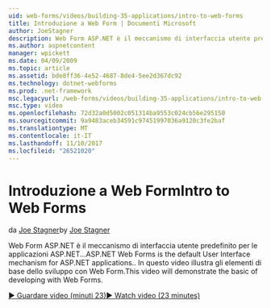 ```yaml
---
uid: web-forms/videos/building-35-applications/intro-to-web-forms
title: Introduzione a Web Form | Documenti Microsoft
author: JoeStagner
description: Web Form ASP.NET è il meccanismo di interfaccia utente predefinito per le applicazioni ASP.NET... In questo video illustra gli elementi di base dello sviluppo con Web Form.
ms.author: aspnetcontent
manager: wpickett
ms.date: 04/09/2009
ms.topic: article
ms.assetid: bde8ff36-4e52-4687-8de4-5ee2d367dc92
ms.technology: dotnet-webforms
ms.prod: .net-framework
msc.legacyurl: /web-forms/videos/building-35-applications/intro-to-web-forms
msc.type: video
ms.openlocfilehash: 72d32a0d5002c051314ba9553c024cb56e295150
ms.sourcegitcommit: 9a9483aceb34591c97451997036a9120c3fe2baf
ms.translationtype: MT
ms.contentlocale: it-IT
ms.lasthandoff: 11/10/2017
ms.locfileid: "26521020"
---
```

<a name="intro-to-web-forms"></a><span data-ttu-id="9f7e5-104">Introduzione a Web Form</span><span class="sxs-lookup"><span data-stu-id="9f7e5-104">Intro to Web Forms</span></span>
====================
<span data-ttu-id="9f7e5-105">da [Joe Stagner](https://github.com/JoeStagner)</span><span class="sxs-lookup"><span data-stu-id="9f7e5-105">by [Joe Stagner](https://github.com/JoeStagner)</span></span>

<span data-ttu-id="9f7e5-106">Web Form ASP.NET è il meccanismo di interfaccia utente predefinito per le applicazioni ASP.NET...</span><span class="sxs-lookup"><span data-stu-id="9f7e5-106">ASP.NET Web Forms is the default User Interface mechanism for ASP.NET applications..</span></span> <span data-ttu-id="9f7e5-107">In questo video illustra gli elementi di base dello sviluppo con Web Form.</span><span class="sxs-lookup"><span data-stu-id="9f7e5-107">This video will demonstrate the basic of developing with Web Forms.</span></span>

[<span data-ttu-id="9f7e5-108">&#9654; Guardare video (minuti 23)</span><span class="sxs-lookup"><span data-stu-id="9f7e5-108">&#9654; Watch video (23 minutes)</span></span>](https://channel9.msdn.com/Blogs/ASP-NET-Site-Videos/intro-to-web-forms)
